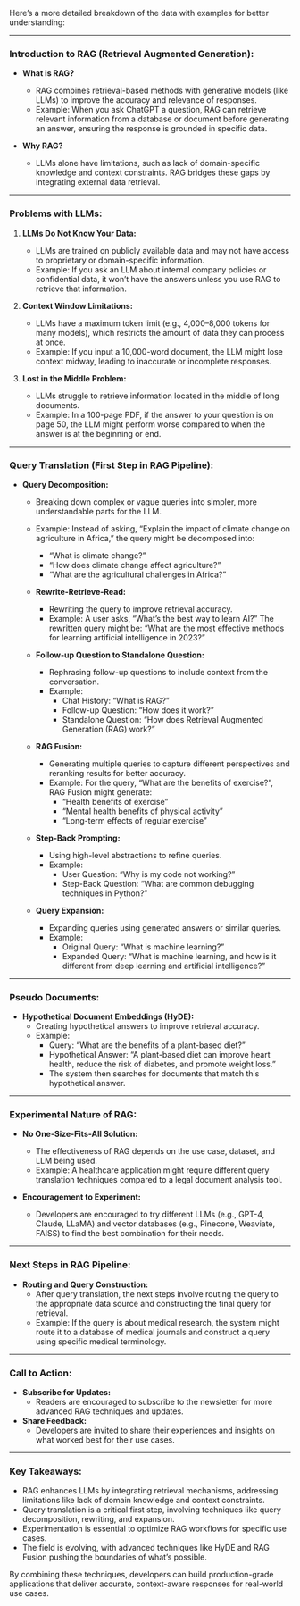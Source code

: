 Here’s a more detailed breakdown of the data with examples for better understanding:

---

### **Introduction to RAG (Retrieval Augmented Generation):**
- **What is RAG?**
  - RAG combines retrieval-based methods with generative models (like LLMs) to improve the accuracy and relevance of responses.
  - Example: When you ask ChatGPT a question, RAG can retrieve relevant information from a database or document before generating an answer, ensuring the response is grounded in specific data.

- **Why RAG?**
  - LLMs alone have limitations, such as lack of domain-specific knowledge and context constraints. RAG bridges these gaps by integrating external data retrieval.

---

### **Problems with LLMs:**
1. **LLMs Do Not Know Your Data:**
   - LLMs are trained on publicly available data and may not have access to proprietary or domain-specific information.
   - Example: If you ask an LLM about internal company policies or confidential data, it won’t have the answers unless you use RAG to retrieve that information.

2. **Context Window Limitations:**
   - LLMs have a maximum token limit (e.g., 4,000–8,000 tokens for many models), which restricts the amount of data they can process at once.
   - Example: If you input a 10,000-word document, the LLM might lose context midway, leading to inaccurate or incomplete responses.

3. **Lost in the Middle Problem:**
   - LLMs struggle to retrieve information located in the middle of long documents.
   - Example: In a 100-page PDF, if the answer to your question is on page 50, the LLM might perform worse compared to when the answer is at the beginning or end.

---

### **Query Translation (First Step in RAG Pipeline):**
- **Query Decomposition:**
  - Breaking down complex or vague queries into simpler, more understandable parts for the LLM.
  - Example: Instead of asking, “Explain the impact of climate change on agriculture in Africa,” the query might be decomposed into:
    - “What is climate change?”
    - “How does climate change affect agriculture?”
    - “What are the agricultural challenges in Africa?”

  - **Rewrite-Retrieve-Read:**
    - Rewriting the query to improve retrieval accuracy.
    - Example: A user asks, “What’s the best way to learn AI?” The rewritten query might be: “What are the most effective methods for learning artificial intelligence in 2023?”

  - **Follow-up Question to Standalone Question:**
    - Rephrasing follow-up questions to include context from the conversation.
    - Example:
      - Chat History: “What is RAG?”
      - Follow-up Question: “How does it work?”
      - Standalone Question: “How does Retrieval Augmented Generation (RAG) work?”

  - **RAG Fusion:**
    - Generating multiple queries to capture different perspectives and reranking results for better accuracy.
    - Example: For the query, “What are the benefits of exercise?”, RAG Fusion might generate:
      - “Health benefits of exercise”
      - “Mental health benefits of physical activity”
      - “Long-term effects of regular exercise”

  - **Step-Back Prompting:**
    - Using high-level abstractions to refine queries.
    - Example:
      - User Question: “Why is my code not working?”
      - Step-Back Question: “What are common debugging techniques in Python?”

  - **Query Expansion:**
    - Expanding queries using generated answers or similar queries.
    - Example:
      - Original Query: “What is machine learning?”
      - Expanded Query: “What is machine learning, and how is it different from deep learning and artificial intelligence?”

---

### **Pseudo Documents:**
- **Hypothetical Document Embeddings (HyDE):**
  - Creating hypothetical answers to improve retrieval accuracy.
  - Example:
    - Query: “What are the benefits of a plant-based diet?”
    - Hypothetical Answer: “A plant-based diet can improve heart health, reduce the risk of diabetes, and promote weight loss.”
    - The system then searches for documents that match this hypothetical answer.

---

### **Experimental Nature of RAG:**
- **No One-Size-Fits-All Solution:**
  - The effectiveness of RAG depends on the use case, dataset, and LLM being used.
  - Example: A healthcare application might require different query translation techniques compared to a legal document analysis tool.

- **Encouragement to Experiment:**
  - Developers are encouraged to try different LLMs (e.g., GPT-4, Claude, LLaMA) and vector databases (e.g., Pinecone, Weaviate, FAISS) to find the best combination for their needs.

---

### **Next Steps in RAG Pipeline:**
- **Routing and Query Construction:**
  - After query translation, the next steps involve routing the query to the appropriate data source and constructing the final query for retrieval.
  - Example: If the query is about medical research, the system might route it to a database of medical journals and construct a query using specific medical terminology.

---

### **Call to Action:**
- **Subscribe for Updates:**
  - Readers are encouraged to subscribe to the newsletter for more advanced RAG techniques and updates.
- **Share Feedback:**
  - Developers are invited to share their experiences and insights on what worked best for their use cases.

---

### **Key Takeaways:**
- RAG enhances LLMs by integrating retrieval mechanisms, addressing limitations like lack of domain knowledge and context constraints.
- Query translation is a critical first step, involving techniques like query decomposition, rewriting, and expansion.
- Experimentation is essential to optimize RAG workflows for specific use cases.
- The field is evolving, with advanced techniques like HyDE and RAG Fusion pushing the boundaries of what’s possible.

By combining these techniques, developers can build production-grade applications that deliver accurate, context-aware responses for real-world use cases.